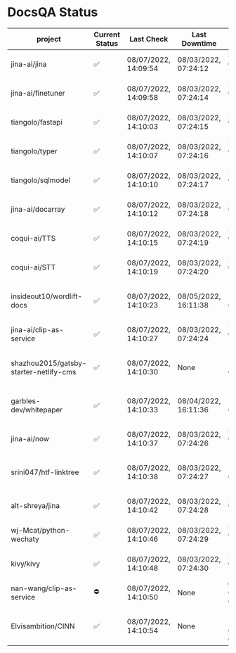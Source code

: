 # DocsQA Status

|               project                |Current Status|     Last Check     |   Last Downtime    |              % Uptime              |
|--------------------------------------|--------------|--------------------|--------------------|------------------------------------|
|jina-ai/jina                          |✅            |08/07/2022, 14:09:54|08/03/2022, 07:24:12|3.118 (since 07/29/2022, 16:38:18)  |
|jina-ai/finetuner                     |✅            |08/07/2022, 14:09:58|08/03/2022, 07:24:14|3.130 (since 07/29/2022, 16:38:18)  |
|tiangolo/fastapi                      |✅            |08/07/2022, 14:10:03|08/03/2022, 07:24:15|3.144 (since 07/29/2022, 16:38:18)  |
|tiangolo/typer                        |✅            |08/07/2022, 14:10:07|08/03/2022, 07:24:16|3.152 (since 07/29/2022, 16:38:18)  |
|tiangolo/sqlmodel                     |✅            |08/07/2022, 14:10:10|08/03/2022, 07:24:17|3.160 (since 07/29/2022, 16:38:18)  |
|jina-ai/docarray                      |✅            |08/07/2022, 14:10:12|08/03/2022, 07:24:18|3.162 (since 07/29/2022, 16:38:18)  |
|coqui-ai/TTS                          |✅            |08/07/2022, 14:10:15|08/03/2022, 07:24:19|3.168 (since 07/29/2022, 16:38:18)  |
|coqui-ai/STT                          |✅            |08/07/2022, 14:10:19|08/03/2022, 07:24:20|3.177 (since 07/29/2022, 16:38:18)  |
|insideout10/wordlift-docs             |✅            |08/07/2022, 14:10:23|08/05/2022, 16:11:38|109.923 (since 07/29/2022, 16:38:18)|
|jina-ai/clip-as-service               |✅            |08/07/2022, 14:10:27|08/03/2022, 07:24:24|3.198 (since 07/29/2022, 16:38:18)  |
|shazhou2015/gatsby-starter-netlify-cms|✅            |08/07/2022, 14:10:30|None                |100.000 (since 08/03/2022, 10:30:18)|
|garbles-dev/whitepaper                |✅            |08/07/2022, 14:10:33|08/04/2022, 16:11:36|109.967 (since 07/29/2022, 16:38:18)|
|jina-ai/now                           |✅            |08/07/2022, 14:10:37|08/03/2022, 07:24:26|3.215 (since 07/29/2022, 16:38:18)  |
|srini047/htf-linktree                 |✅            |08/07/2022, 14:10:38|08/03/2022, 07:24:27|116.022 (since 07/31/2022, 18:29:28)|
|alt-shreya/jina                       |✅            |08/07/2022, 14:10:42|08/03/2022, 07:24:28|3.225 (since 07/29/2022, 16:38:18)  |
|wj-Mcat/python-wechaty                |✅            |08/07/2022, 14:10:46|08/03/2022, 07:24:29|3.235 (since 07/29/2022, 16:38:18)  |
|kivy/kivy                             |✅            |08/07/2022, 14:10:48|08/03/2022, 07:24:30|3.237 (since 07/29/2022, 16:38:18)  |
|nan-wang/clip-as-service              |⛔️           |08/07/2022, 14:10:50|None                |0.000 (since 08/04/2022, 05:17:56)  |
|Elvisambition/CINN                    |✅            |08/07/2022, 14:10:54|None                |100.000 (since 08/04/2022, 07:09:50)|
